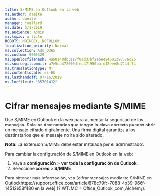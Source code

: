 ```yaml
---
title: S/MIME en Outlook en la web
ms.author: daeite
author: daeite
manager: joallard
ms.date: 5/1/2019
ms.audience: Admin
ms.topic: article
ROBOTS: NOINDEX, NOFOLLOW
localization_priority: Normal
ms.collection: Adm_O365
ms.custom: 9000329
ms.openlocfilehash: 4a68140db3117f0ad33bf2ebee94601397376c26
ms.sourcegitcommit: a7e5ca472000dfec471950bafd12eee8d7144f74
ms.translationtype: MT
ms.contentlocale: es-ES
ms.lasthandoff: 07/16/2019
ms.locfileid: "35701412"
---
```

# <a name="encrypt-messages-using-smime"></a>Cifrar mensajes mediante S/MIME

Use S/MIME en Outlook en la web para aumentar la seguridad de los mensajes. Solo los destinatarios que tengan la clave correcta pueden abrir un mensaje cifrado digitalmente. Una firma digital garantiza a los destinatarios que el mensaje no ha sido alterado.

**Nota:** La extensión S/MIME debe estar instalada por el administrador.

Para cambiar la configuración de S/MIME en Outlook en la web:

1. Vaya a **configuración** > **ver toda la configuración de Outlook**.
2. Seleccione **correo** > **S/MIME**.

Para obtener más información, vea [cifrar mensajes mediante S/MIME en Outlookhttps://support.office.com/article/878c79fc-7088-4b39-966f-14512658f480 en la web] (? WT. MC = Office_Outlook_com_Alchemy).